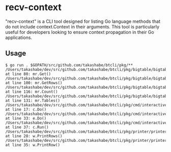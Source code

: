 # recv-context

"recv-context" is a CLI tool designed for listing Go language methods that do not include context.Context in their arguments. This tool is particularly useful for developers looking to ensure context propagation in their Go applications.

## Usage

```
$ go run . $GOPATH/src/github.com/takashabe/btcli/pkg/**
/Users/takashabe/dev/src/github.com/takashabe/btcli/pkg/bigtable/bigtable_mock.go at line 80: mr.Get()
/Users/takashabe/dev/src/github.com/takashabe/btcli/pkg/bigtable/bigtable_mock.go at line 100: mr.GetRows()
/Users/takashabe/dev/src/github.com/takashabe/btcli/pkg/bigtable/bigtable_mock.go at line 116: mr.Count()
/Users/takashabe/dev/src/github.com/takashabe/btcli/pkg/bigtable/bigtable_mock.go at line 131: mr.Tables()
/Users/takashabe/dev/src/github.com/takashabe/btcli/pkg/cmd/interactive/completer.go at line 17: c.Do()
/Users/takashabe/dev/src/github.com/takashabe/btcli/pkg/cmd/interactive/executor.go at line 33: e.Do()
/Users/takashabe/dev/src/github.com/takashabe/btcli/pkg/cmd/interactive/interactive.go at line 37: c.Run()
/Users/takashabe/dev/src/github.com/takashabe/btcli/pkg/printer/printer.go at line 28: w.PrintRows()
/Users/takashabe/dev/src/github.com/takashabe/btcli/pkg/printer/printer.go at line 35: w.PrintRow()
```
